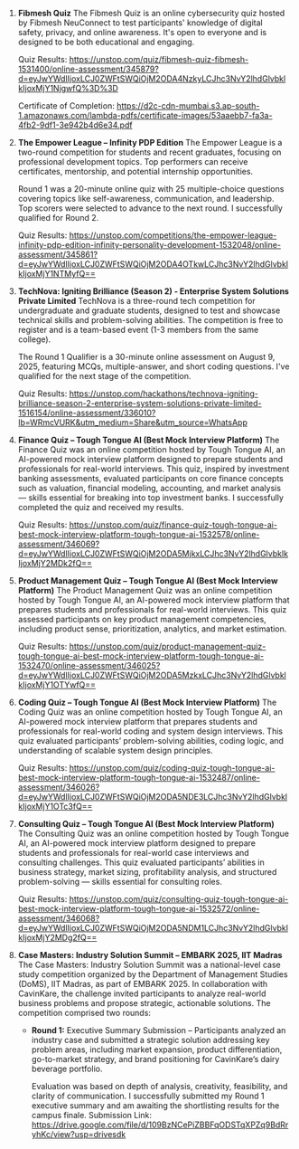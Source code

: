 1. **Fibmesh Quiz**
   The Fibmesh Quiz is an online cybersecurity quiz hosted by Fibmesh NeuConnect to test participants' knowledge of digital safety, privacy, and online awareness. It's open to everyone and is designed to be both educational and engaging.
   
   Quiz Results: https://unstop.com/quiz/fibmesh-quiz-fibmesh-1531400/online-assessment/345879?d=eyJwYWdlIjoxLCJ0ZWFtSWQiOjM2ODA4NzkyLCJhc3NvY2lhdGlvbklkIjoxMjY1NjgwfQ%3D%3D

   Certificate of Completion: https://d2c-cdn-mumbai.s3.ap-south-1.amazonaws.com/lambda-pdfs/certificate-images/53aaebb7-fa3a-4fb2-9df1-3e942b4d6e34.pdf
   
2. **The Empower League – Infinity PDP Edition**
   The Empower League is a two-round competition for students and recent graduates, focusing on professional development topics. Top performers can receive certificates, mentorship, and potential internship opportunities.

   Round 1 was a 20-minute online quiz with 25 multiple-choice questions covering topics like self-awareness, communication, and leadership. Top scorers were selected to advance to the next round. I successfully qualified for Round 2.

   Quiz Results: https://unstop.com/competitions/the-empower-league-infinity-pdp-edition-infinity-personality-development-1532048/online-assessment/345861?d=eyJwYWdlIjoxLCJ0ZWFtSWQiOjM2ODA4OTkwLCJhc3NvY2lhdGlvbklkIjoxMjY1NTMyfQ==

3. **TechNova: Igniting Brilliance (Season 2) - Enterprise System Solutions Private Limited**
   TechNova is a three-round tech competition for undergraduate and graduate students, designed to test and showcase technical skills and problem-solving abilities. The competition is free to register and is a team-based event (1-3 members from the same college).

   The Round 1 Qualifier is a 30-minute online assessment on August 9, 2025, featuring MCQs, multiple-answer, and short coding questions. I've qualified for the next stage of the competition.
   
   Quiz Results: https://unstop.com/hackathons/technova-igniting-brilliance-season-2-enterprise-system-solutions-private-limited-1516154/online-assessment/336010?lb=WRmcVURK&utm_medium=Share&utm_source=WhatsApp

 4. **Finance Quiz – Tough Tongue AI (Best Mock Interview Platform)**
    The Finance Quiz was an online competition hosted by Tough Tongue AI, an AI-powered mock interview platform designed to prepare students and professionals for real-world interviews. This quiz, inspired by investment banking assessments, evaluated participants on core finance concepts such as valuation, financial modeling, accounting, and market analysis — skills essential for breaking into top investment banks. I successfully completed the quiz and received my results.
    
    Quiz Results: https://unstop.com/quiz/finance-quiz-tough-tongue-ai-best-mock-interview-platform-tough-tongue-ai-1532578/online-assessment/346069?d=eyJwYWdlIjoxLCJ0ZWFtSWQiOjM2ODA5MjkxLCJhc3NvY2lhdGlvbklkIjoxMjY2MDk2fQ==

 5. **Product Management Quiz – Tough Tongue AI (Best Mock Interview Platform)**
    The Product Management Quiz was an online competition hosted by Tough Tongue AI, an AI-powered mock interview platform that prepares students and professionals for real-world interviews. This quiz assessed participants on key product management competencies, including product sense, prioritization, analytics, and market estimation.
    
    Quiz Results: https://unstop.com/quiz/product-management-quiz-tough-tongue-ai-best-mock-interview-platform-tough-tongue-ai-1532470/online-assessment/346025?d=eyJwYWdlIjoxLCJ0ZWFtSWQiOjM2ODA5MzkxLCJhc3NvY2lhdGlvbklkIjoxMjY1OTYwfQ==

 6. **Coding Quiz – Tough Tongue AI (Best Mock Interview Platform)**
    The Coding Quiz was an online competition hosted by Tough Tongue AI, an AI-powered mock interview platform that prepares students and professionals for real-world coding and system design interviews. This quiz evaluated participants’ problem-solving abilities, coding logic, and understanding of scalable system design principles.
    
    Quiz Results: https://unstop.com/quiz/coding-quiz-tough-tongue-ai-best-mock-interview-platform-tough-tongue-ai-1532487/online-assessment/346026?d=eyJwYWdlIjoxLCJ0ZWFtSWQiOjM2ODA5NDE3LCJhc3NvY2lhdGlvbklkIjoxMjY1OTc3fQ==

 7. **Consulting Quiz – Tough Tongue AI (Best Mock Interview Platform)**
    The Consulting Quiz was an online competition hosted by Tough Tongue AI, an AI-powered mock interview platform designed to prepare students and professionals for real-world case interviews and consulting challenges. This quiz evaluated participants’ abilities in business strategy, market sizing, profitability analysis, and structured problem-solving — skills essential for consulting roles.

    Quiz Results: https://unstop.com/quiz/consulting-quiz-tough-tongue-ai-best-mock-interview-platform-tough-tongue-ai-1532572/online-assessment/346068?d=eyJwYWdlIjoxLCJ0ZWFtSWQiOjM2ODA5NDM1LCJhc3NvY2lhdGlvbklkIjoxMjY2MDg2fQ==

 8. **Case Masters: Industry Solution Summit – EMBARK 2025, IIT Madras**
    The Case Masters: Industry Solution Summit was a national-level case study competition organized by the Department of Management Studies (DoMS), IIT Madras, as part of EMBARK 2025. In collaboration with CavinKare, the challenge invited participants to analyze real-world business problems and propose strategic, actionable solutions.
The competition comprised two rounds:
    * **Round 1:** Executive Summary Submission – Participants analyzed an industry case and submitted a strategic solution addressing key problem areas, including market expansion, product differentiation, go-to-market strategy, and brand positioning for CavinKare’s dairy beverage portfolio.

      Evaluation was based on depth of analysis, creativity, feasibility, and clarity of communication.
      I successfully submitted my Round 1 executive summary and am awaiting the shortlisting results for the campus finale.
      Submission Link: https://drive.google.com/file/d/109BzNCePiZBBFqODSTqXPZq9BdRryhKc/view?usp=drivesdk

